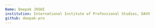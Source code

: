 ```yaml
---
Name: Deepak JOSHI
institution: International Institute of Professional Studies, DAVV
github: deepak-pro
---
```

